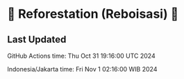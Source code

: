 
# 🌳 Reforestation (Reboisasi) 🌲

## Last Updated

GitHub Actions time: Thu Oct 31 19:16:00 UTC 2024

Indonesia/Jakarta time: Fri Nov  1 02:16:00 WIB 2024
